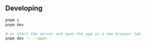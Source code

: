 ## Developing

```bash
pnpm i
pnpm dev

# or start the server and open the app in a new browser tab
pnpm dev -- --open
```
